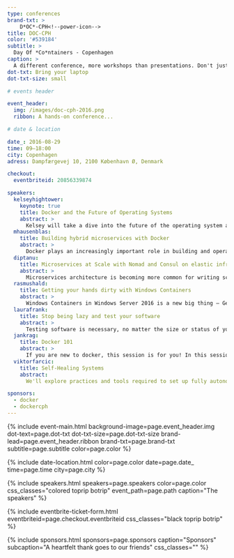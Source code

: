 ```yaml
---
type: conferences
brand-txt: >
    D*OC*-CPH<!--power-icon-->
title: DOC-CPH
color: '#539184'
subtitle: >
  Day Of *Co*ntainers - Copenhagen
caption: >
  A different conference, more workshops than presentations. Don't just listen - work and learn. Bring your laptop; we'll be hacking containers all day
dot-txt: Bring your laptop
dot-txt-size: small

# events header

event_header:
  img: /images/doc-cph-2016.png
  ribbon: A hands-on conference...

# date & location

date_: 2016-08-29
time: 09—18:00
city: Copenhagen
adress: Dampfærgevej 10, 2100 København Ø, Denmark

checkout:
  eventbriteid: 20856339874

speakers:
  kelseyhightower:
    keynote: true
    title: Docker and the Future of Operating Systems
    abstract: >
      Kelsey will take a dive into the future of the operating system and how containers have the potential to destroy the Linux distro as we know it.
  mhausenblas:
    title: Building hybrid microservices with Docker
    abstract: >
      Docker plays an increasingly important role in building and operating modern applications, both on-premises and in the cloud. In this introductory workshop, you will get an end-to-end understanding of Linux containers and how to operate and orchestrate them at scale. The course will teach you about the low-level concepts that make up Linux containers, how to deploy Docker containers, and how to orchestrate them using tools like Kubernetes and Mesos Marathon
  diptanu:
    title: Microservices at Scale with Nomad and Consul on elastic infrastructure
    abstract: >
      Microservices architecture is becoming more common for writing scalable modern services targeted for public and private clouds. However, the architecture brings in with itself a lot of challenges with respect to availability, reliable inter-process communication across services, deployment orchestration and operations. In this talk, I will go into how to design and run Microservices at scale on Docker and elastic infrastructure.
  rasmushald:
    title: Getting your hands dirty with Windows Containers
    abstract: >
      Windows Containers in Windows Server 2016 is a new big thing – Get a solid introduction to the upcoming Windows and Hyper-V Containers that will be part of the next release of Windows Server.
  laurafrank:
    title: Stop being lazy and test your software
    abstract: >
      Testing software is necessary, no matter the size or status of your company. Introducing Docker to your development workflow can help you write and run your testing frameworks more efficiently, so that you can always deliver your best product to your customers and there are no excuses for not writing tests anymore.
  jankrag:
    title: Docker 101
    abstract: >
      If you are new to docker, this session is for you! In this sessions you will learn all the basics of docker and its main components. We will go through the the concept of containers, writing your own docker files, connecting data volumes, and basic orchestration with compose and swarm. Bring your laptops!
  viktorfarcic:
    title: Self-Healing Systems
    abstract:
      We'll explore practices and tools required to set up fully autonomous self-healing systems capable of both reactive recuperation from failures and proactive predictions of steps that should be taken to prevent failures before they happen.   We'll use tools like Docker, Docker Swarm, Docker Compose, Consul, Consul Template, Registrator and Jenkins to design and develop a system that is continuously deploying services packed as containers and performs actions that will recuperate it from failures and scale or de-scale depending on historical records.

sponsors:
  - docker
  - dockercph
---
```


{% include event-main.html
background-image=page.event_header.img
dot-text=page.dot-txt
dot-txt-size=page.dot-txt-size
brand-lead=page.event_header.ribbon
brand-txt=page.brand-txt
subtitle=page.subtitle
color=page.color %}

{% include date-location.html
color=page.color
date=page.date_
time=page.time
city=page.city %}

{% include speakers.html
speakers=page.speakers
color=page.color
css_classes="colored toprip botrip"
event_path=page.path
caption="The speakers" %}

{% include eventbrite-ticket-form.html
eventbriteid=page.checkout.eventbriteid
css_classes="black toprip botrip" %}

{% include sponsors.html
sponsors=page.sponsors
caption="Sponsors"
subcaption="A heartfelt thank goes to our friends"
css_classes="" %}
